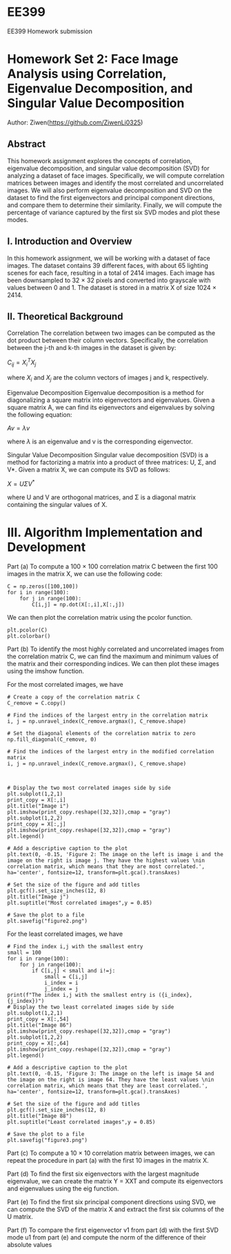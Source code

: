 # EE399
EE399 Homework submission
# Homework Set 2: Face Image Analysis using Correlation, Eigenvalue Decomposition, and Singular Value Decomposition

Author: Ziwen(https://github.com/ZiwenLi0325)

## Abstract
This homework assignment explores the concepts of correlation, eigenvalue decomposition, and singular value decomposition (SVD) for analyzing a dataset of face images. Specifically, we will compute correlation matrices between images and identify the most correlated and uncorrelated images. We will also perform eigenvalue decomposition and SVD on the dataset to find the first eigenvectors and principal component directions, and compare them to determine their similarity. Finally, we will compute the percentage of variance captured by the first six SVD modes and plot these modes.

## I. Introduction and Overview
In this homework assignment, we will be working with a dataset of face images. The dataset contains 39 different faces, with about 65 lighting scenes for each face, resulting in a total of 2414 images. Each image has been downsampled to 32 × 32 pixels and converted into grayscale with values between 0 and 1. The dataset is stored in a matrix X of size 1024 × 2414.

## II. Theoretical Background
Correlation
The correlation between two images can be computed as the dot product between their column vectors. Specifically, the correlation between the j-th and k-th images in the dataset is given by:

$C_{ij} = X_i^T X_j$

where $X_i$ and $X_j$ are the column vectors of images j and k, respectively.

Eigenvalue Decomposition
Eigenvalue decomposition is a method for diagonalizing a square matrix into eigenvectors and eigenvalues. Given a square matrix A, we can find its eigenvectors and eigenvalues by solving the following equation:

$Av = \lambda v$

where $\lambda$ is an eigenvalue and v is the corresponding eigenvector.

Singular Value Decomposition
Singular value decomposition (SVD) is a method for factorizing a matrix into a product of three matrices: U, Σ, and V*. Given a matrix X, we can compute its SVD as follows:

$X = U \Sigma V^*$

where U and V are orthogonal matrices, and Σ is a diagonal matrix containing the singular values of X.

# III. Algorithm Implementation and Development
Part (a)
To compute a 100 × 100 correlation matrix C between the first 100 images in the matrix X, we can use the following code:

```
C = np.zeros([100,100])
for i in range(100):
    for j in range(100):
        C[i,j] = np.dot(X[:,i],X[:,j])
```
We can then plot the correlation matrix using the pcolor function.
```
plt.pcolor(C)
plt.colorbar()
```
Part (b)
To identify the most highly correlated and uncorrelated images from the correlation matrix C, we can find the maximum and minimum values of the matrix and their corresponding indices. We can then plot these images using the imshow function.

For the most correlated images, we have 
```
# Create a copy of the correlation matrix C
C_remove = C.copy()

# Find the indices of the largest entry in the correlation matrix
i, j = np.unravel_index(C_remove.argmax(), C_remove.shape)

# Set the diagonal elements of the correlation matrix to zero
np.fill_diagonal(C_remove, 0)

# Find the indices of the largest entry in the modified correlation matrix
i, j = np.unravel_index(C_remove.argmax(), C_remove.shape)



# Display the two most correlated images side by side
plt.subplot(1,2,1)
print_copy = X[:,i]
plt.title("Image i")
plt.imshow(print_copy.reshape([32,32]),cmap = "gray")
plt.subplot(1,2,2)
print_copy = X[:,j]
plt.imshow(print_copy.reshape([32,32]),cmap = "gray")
plt.legend()

# Add a descriptive caption to the plot
plt.text(0, -0.15, 'Figure 2: The image on the left is image i and the image on the right is image j. They have the highest values \nin correlation matrix, which means that they are most correlated.', ha='center', fontsize=12, transform=plt.gca().transAxes)

# Set the size of the figure and add titles
plt.gcf().set_size_inches(12, 8)
plt.title("Image j")
plt.suptitle("Most correlated images",y = 0.85)

# Save the plot to a file
plt.savefig("figure2.png")

```

For the least correlated images, we have 
```
# Find the index i,j with the smallest entry
small = 100
for i in range(100):
    for j in range(100):
        if C[i,j] < small and i!=j:
            small = C[i,j] 
            i_index = i
            j_index = j
print(f"The index i,j with the smallest entry is ({i_index}, {j_index})")
# Display the two least correlated images side by side
plt.subplot(1,2,1)
print_copy = X[:,54]
plt.title("Image 86")
plt.imshow(print_copy.reshape([32,32]),cmap = "gray")
plt.subplot(1,2,2)
print_copy = X[:,64]
plt.imshow(print_copy.reshape([32,32]),cmap = "gray")
plt.legend()

# Add a descriptive caption to the plot
plt.text(0, -0.15, 'Figure 3: The image on the left is image 54 and the image on the right is image 64. They have the least values \nin correlation matrix, which means that they are least correlated.', ha='center', fontsize=12, transform=plt.gca().transAxes)

# Set the size of the figure and add titles
plt.gcf().set_size_inches(12, 8)
plt.title("Image 88")
plt.suptitle("Least correlated images",y = 0.85)

# Save the plot to a file
plt.savefig("figure3.png")

```
Part (c)
To compute a 10 × 10 correlation matrix between images, we can repeat the procedure in part (a) with the first 10 images in the matrix X.

Part (d)
To find the first six eigenvectors with the largest magnitude eigenvalue, we can create the matrix Y = XXT and compute its eigenvectors and eigenvalues using the eig function.

Part (e)
To find the first six principal component directions using SVD, we can compute the SVD of the matrix X and extract the first six columns of the U matrix.

Part (f)
To compare the first eigenvector v1 from part (d) with the first SVD mode u1 from part (e) and compute the norm of the difference of their absolute values
